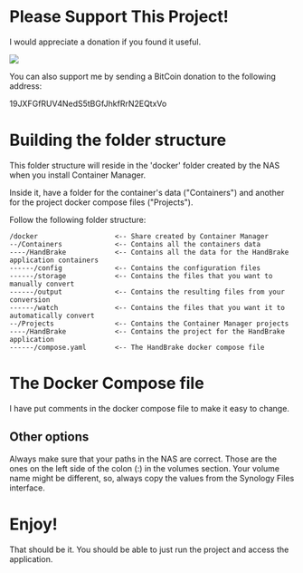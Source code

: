 # Please Support This Project!

I would appreciate a donation if you found it useful.

[![](https://www.paypalobjects.com/en_US/i/btn/btn_donateCC_LG.gif)](https://www.paypal.com/cgi-bin/webscr?cmd=_donations&business=53CD2WNX3698E&lc=US&item_name=TechByteTips&item_number=Video%2dRequests&currency_code=USD&bn=PP%2dDonationsBF%3abtn_donateCC_LG%2egif%3aNonHosted)

You can also support me by sending a BitCoin donation to the following address:

19JXFGfRUV4NedS5tBGfJhkfRrN2EQtxVo

# Building the folder structure

This folder structure will reside in the 'docker' folder created by the NAS when you install Container Manager.

Inside it, have a folder for the container's data ("Containers") and another for the project docker compose files ("Projects").

Follow the following folder structure:

```
/docker                   <-- Share created by Container Manager
--/Containers             <-- Contains all the containers data
----/HandBrake            <-- Contains all the data for the HandBrake application containers
------/config             <-- Contains the configuration files
------/storage            <-- Contains the files that you want to manually convert
------/output             <-- Contains the resulting files from your conversion
------/watch              <-- Contains the files that you want it to automatically convert
--/Projects               <-- Contains the Container Manager projects
----/HandBrake            <-- Contains the project for the HandBrake application
------/compose.yaml       <-- The HandBrake docker compose file
```

# The Docker Compose file

I have put comments in the docker compose file to make it easy to change.

## Other options

Always make sure that your paths in the NAS are correct.  Those are the ones on the left side of the colon (:) in the volumes section.  Your volume name might be different, so, always copy the values from the Synology Files interface.

# Enjoy!

That should be it.  You should be able to just run the project and access the application.